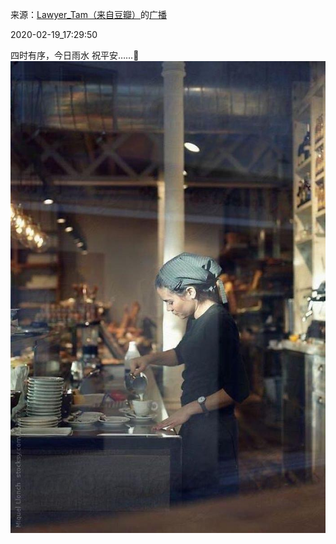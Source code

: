 来源：[Lawyer_Tam（来自豆瓣）](https://www.douban.com/people/50118435/)的[广播](https://www.douban.com/people/50118435/status/2820947901/)


2020-02-19_17:29:50


四时有序，今日雨水
祝平安……🙏
![](./pic/2020-02-19_17:29:50-Lawyer_Tam的广播1.jpg)  

